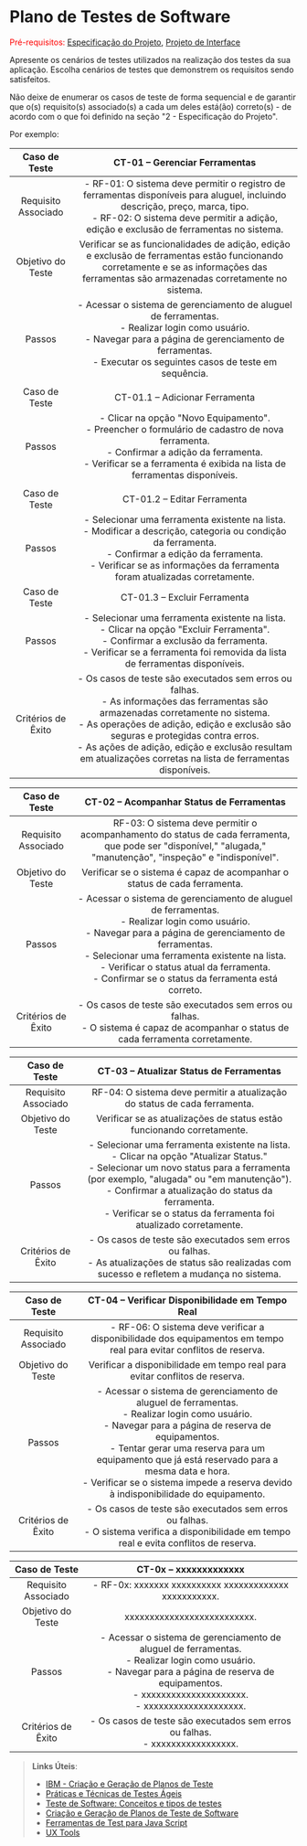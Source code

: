 # Plano de Testes de Software

<span style="color:red">Pré-requisitos: <a href="2-Especificação do Projeto.md"> Especificação do Projeto</a></span>, <a href="3-Projeto de Interface.md"> Projeto de Interface</a>

Apresente os cenários de testes utilizados na realização dos testes da sua aplicação. Escolha cenários de testes que demonstrem os requisitos sendo satisfeitos.

Não deixe de enumerar os casos de teste de forma sequencial e de garantir que o(s) requisito(s) associado(s) a cada um deles está(ão) correto(s) - de acordo com o que foi definido na seção "2 - Especificação do Projeto". 

Por exemplo:
 
| **Caso de Teste** 	| **CT-01 – Gerenciar Ferramentas** 	|
|:---:	|:---:	|
|	Requisito Associado 	| - RF-01: O sistema deve permitir o registro de ferramentas disponíveis para aluguel, incluindo descrição, preço, marca, tipo. <br> - RF-02: O sistema deve permitir a adição, edição e exclusão de ferramentas no sistema. |
| Objetivo do Teste 	| Verificar se as funcionalidades de adição, edição e exclusão de ferramentas estão funcionando corretamente e se as informações das ferramentas são armazenadas corretamente no sistema. |
| Passos 	| - Acessar o sistema de gerenciamento de aluguel de ferramentas. <br> - Realizar login como usuário. <br> - Navegar para a página de gerenciamento de ferramentas. <br> - Executar os seguintes casos de teste em sequência.|
|  	|  	|
| Caso de Teste 	| CT-01.1 – Adicionar Ferramenta	|
| Passos 	| - Clicar na opção "Novo Equipamento". <br> - Preencher o formulário de cadastro de nova ferramenta. <br> - Confirmar a adição da ferramenta. <br> - Verificar se a ferramenta é exibida na lista de ferramentas disponíveis. |
|  	|  	|
| Caso de Teste 	| CT-01.2 – Editar Ferramenta	|
| Passos 	| - Selecionar uma ferramenta existente na lista. <br> - Modificar a descrição, categoria ou condição da ferramenta. <br> - Confirmar a edição da ferramenta. <br> - Verificar se as informações da ferramenta foram atualizadas corretamente. |
| Caso de Teste 	| CT-01.3 – Excluir Ferramenta	|
| Passos 	| - Selecionar uma ferramenta existente na lista. <br> - Clicar na opção "Excluir Ferramenta". <br> - Confirmar a exclusão da ferramenta. <br> - Verificar se a ferramenta foi removida da lista de ferramentas disponíveis. |
| Critérios de Êxito 	| - Os casos de teste são executados sem erros ou falhas. <br> - As informações das ferramentas são armazenadas corretamente no sistema. <br> - As operações de adição, edição e exclusão são seguras e protegidas contra erros. <br> - As ações de adição, edição e exclusão resultam em atualizações corretas na lista de ferramentas disponíveis. |

| **Caso de Teste** 	| **CT-02 – Acompanhar Status de Ferramentas** 	|
|:---:	|:---:	|
|	Requisito Associado 	| RF-03: O sistema deve permitir o acompanhamento do status de cada ferramenta, que pode ser "disponível," "alugada," "manutenção", "inspeção" e "indisponível".|
| Objetivo do Teste 	| Verificar se o sistema é capaz de acompanhar o status de cada ferramenta. |
| Passos 	| - Acessar o sistema de gerenciamento de aluguel de ferramentas. <br> - Realizar login como usuário. <br> - Navegar para a página de gerenciamento de ferramentas. <br> - Selecionar uma ferramenta existente na lista. <br> - Verificar o status atual da ferramenta. <br> - Confirmar se o status da ferramenta está correto.|
| Critérios de Êxito 	| - Os casos de teste são executados sem erros ou falhas. <br> - O sistema é capaz de acompanhar o status de cada ferramenta corretamente. |

| **Caso de Teste** 	| **CT-03 – Atualizar Status de Ferramentas** 	|
|:---:	|:---:	|
|	Requisito Associado 	| RF-04: O sistema deve permitir a atualização do status de cada ferramenta.|
| Objetivo do Teste 	| Verificar se as atualizações de status estão funcionando corretamente. |
| Passos 	| - Selecionar uma ferramenta existente na lista. <br> - Clicar na opção "Atualizar Status." <br> - Selecionar um novo status para a ferramenta (por exemplo, "alugada" ou "em manutenção"). <br> - Confirmar a atualização do status da ferramenta. <br> - Verificar se o status da ferramenta foi atualizado corretamente.|
| Critérios de Êxito 	| - Os casos de teste são executados sem erros ou falhas. <br> - As atualizações de status são realizadas com sucesso e refletem a mudança no sistema. |

| **Caso de Teste** 	| **CT-04 – Verificar Disponibilidade em Tempo Real** 	|
|:---:	|:---:	|
|	Requisito Associado 	| - RF-06: O sistema deve verificar a disponibilidade dos equipamentos em tempo real para evitar conflitos de reserva.|
| Objetivo do Teste 	| Verificar a disponibilidade em tempo real para evitar conflitos de reserva. |
| Passos 	| - Acessar o sistema de gerenciamento de aluguel de ferramentas. <br> - Realizar login como usuário. <br> - Navegar para a página de reserva de equipamentos. <br> - Tentar gerar uma reserva para um equipamento que já está reservado para a mesma data e hora. <br> - Verificar se o sistema impede a reserva devido à indisponibilidade do equipamento.|
| Critérios de Êxito 	| - Os casos de teste são executados sem erros ou falhas. <br> - O sistema verifica a disponibilidade em tempo real e evita conflitos de reserva. |

| **Caso de Teste** 	| **CT-0x – xxxxxxxxxxxxx** 	|
|:---:	|:---:	|
|	Requisito Associado 	| - RF-0x: xxxxxxx xxxxxxxxxx xxxxxxxxxxxxx xxxxxxxxxxx.|
| Objetivo do Teste 	| xxxxxxxxxxxxxxxxxxxxxxxxxx. |
| Passos 	| - Acessar o sistema de gerenciamento de aluguel de ferramentas. <br> - Realizar login como usuário. <br> - Navegar para a página de reserva de equipamentos. <br> - xxxxxxxxxxxxxxxxxxxxx. <br> - xxxxxxxxxxxxxxxxxxxx.|
| Critérios de Êxito 	| - Os casos de teste são executados sem erros ou falhas. <br> - xxxxxxxxxxxxxxxxx. |
 
> **Links Úteis**:
> - [IBM - Criação e Geração de Planos de Teste](https://www.ibm.com/developerworks/br/local/rational/criacao_geracao_planos_testes_software/index.html)
> - [Práticas e Técnicas de Testes Ágeis](http://assiste.serpro.gov.br/serproagil/Apresenta/slides.pdf)
> -  [Teste de Software: Conceitos e tipos de testes](https://blog.onedaytesting.com.br/teste-de-software/)
> - [Criação e Geração de Planos de Teste de Software](https://www.ibm.com/developerworks/br/local/rational/criacao_geracao_planos_testes_software/index.html)
> - [Ferramentas de Test para Java Script](https://geekflare.com/javascript-unit-testing/)
> - [UX Tools](https://uxdesign.cc/ux-user-research-and-user-testing-tools-2d339d379dc7)
